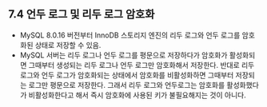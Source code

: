 ## 7.4 언두 로그 및 리두 로그 암호화

- MySQL 8.0.16 버전부터 InnoDB 스토리지 엔진의 리두 로그와 언두 로그를 암호화된 상태로 저장할 수 있음.
- MySQL 서버는 리두 로그나 언두 로그를 평문으로 저장하다가 암호화가 활성화되면 그때부터 생성되는 리두 로그나 언두 로그만 암호화해서 저장한다. 반대로 리두 로그와 언두 로그가 암호화되는 상태에서 암호화를 비활성화하면 그때부터 저장되는 로그만 평문으로 저장한다. 그래서 리두 로그와 언두로그는 암호화를 활성화했다가 비활성화한다고 해서 즉시 암호화에 사용된 키가 불필요해지는 것이 아니다.